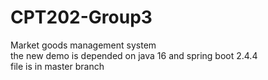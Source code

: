 # CPT202-Group3
Market goods management system  
the new demo is depended on java 16 and spring boot 2.4.4  
file is in master branch
